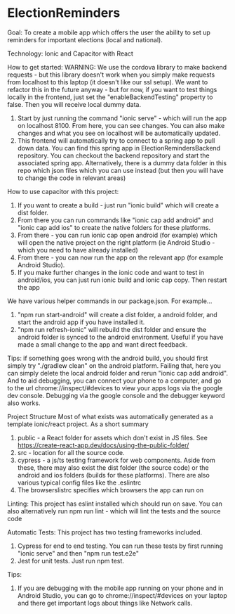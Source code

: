 # ElectionReminders

Goal: 
To create a mobile app which offers the user the ability to set up reminders for important elections 
(local and national). 

Technology: 
Ionic and Capacitor with React

How to get started: 
WARNING: We use the cordova library to make backend requests - but this library doesn't work when you simply make requests
from localhost to this laptop (it doesn't like our ssl setup). We want to refactor this in the future anyway - but for now, 
if you want to test things locally in the frontend, just set the "enableBackendTesting" property to false. Then you will receive local dummy data. 

1. Start by just running the command "ionic serve" - which will run the app on localhost 8100. From here, you can see changes. 
You can also make changes and what you see on localhost will be automatically updated. 
2. This frontend will automatically try to connect to a spring app to pull down data. You can find this spring app in ElectionRemindersBackend repository. You can checkout the backend repository and start the associated spring app. Alternatively, there is a dummy data folder in this repo which json files which you can use instead (but then you will have to change the code in relevant areas)

How to use capacitor with this project: 
1. If you want to create a build - just run "ionic build" which will create a dist folder.
2. From there you can run commands like "ionic cap add android" and "ionic cap add ios" to create the native folders for these platforms. 
3. From there - you can run ionic cap open android (for example) which will open the native project on the right platform (ie Android Studio - which you need to have already installed)
4. From there - you can now run the app on the relevant app (for example Android Studio).
5. If you make further changes in the ionic code and want to test in android/ios, you can just run ionic build and ionic cap copy. Then restart the app

We have various helper commands in our package.json. For example...
1. "npm run start-android" will create a dist folder, a android folder, and start the android app if you have installed it.
2. "npm run refresh-ionic" will rebuild the dist folder and ensure the android folder is synced to the android environment. Useful if you have made a small change to the app and want direct feedback. 

Tips: if something goes wrong with the android build, you should first simply try "./gradlew clean" on the android platform. Failing that, here you can simply delete the local android folder and rerun 
"ionic cap add android". And to aid debugging, you can connect your phone to a computer, and go to the url
chrome://inspect/#devices to view your apps logs via the google dev console. Debugging via the google console and the 
debugger keyword also works. 

Project Structure
Most of what exists was automatically generated as a template ionic/react project. As a short summary
1. public - a React folder for assets which don't exist in JS files. See https://create-react-app.dev/docs/using-the-public-folder/
2. src - location for all the source code. 
3. cypress - a js/ts testing framework for web components. 
Aside from these, there may also exist the dist folder (the source code) or the android and ios folders (builds for these platforms). There are also various typical config files like the .eslintrc
4. The browserslistrc specifies which browsers the app can run on

Linting:
This project has eslint installed which should run on save. You can also alternatively run 
npm run lint - which will lint the tests and the source code 

Automatic Tests:
This project has two testing frameworks included. 
1. Cypress for end to end testing. You can run these tests by first running "ionic serve" and then "npm run test.e2e"
2. Jest for unit tests. Just run npm test. 

Tips:
1. If you are debugging with the mobile app running on your phone and in Android Studio, you can go to chrome://inspect/#devices on your laptop and there get important logs about things like Network calls.  
